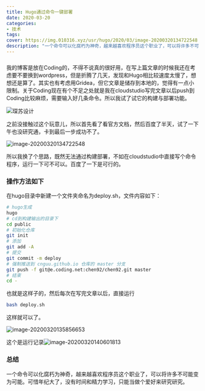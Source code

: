 ```yaml
---
title: Hugo通过命令一键部署
date: 2020-03-20
categories:
- 技术
tags:
cover: https://img.010316.xyz/usr/hugo/2020/03/image-20200320134722548.png
description: "一个命令可以化腐朽为神奇，越来越喜欢程序员这个职业了，可以将许多不可能变为可能."
---
```


###  

我的博客是放在Coding的，不得不说真的很好用，在写上篇文章的时候我还在考虑要不要换到wordpress，但是折腾了几天，发现和Hugo相比较速度太慢了，想想还是算了。其实也有考虑用Gridea，但它文章是储存到本地的，觉得有一点小限制。关于Coding现在有个不足之处就是我在cloudstudio写完文章以后push到Coding比较麻烦，需要输入好几条命令。所以我试了试它的构建与部署功能。

![琛苏设计](https://img.010316.xyz/usr/hugo/2020/03/image-20200320134407465.png)

之前没接触过这个玩意儿，所以首先看了看官方文档，然后百度了半天，试了一下午也没研究通，卡到最后一步成功不了。

![image-20200320134722548](https://img.010316.xyz/usr/hugo/2020/03/image-20200320134722548.png)

所以我换了个思路，既然无法通过构建部署，不如在cloudstudio中直接写个命令程序，运行一下可不可以。百度了一下是可行的。

### 操作方法如下

在hugo目录中新建一个文件夹命名为deploy.sh，文件内容如下：

```sh
# hugo生成
hugo
# cd到构建输出的目录下
cd public
# 初始化仓库
git init
# 添加
git add -A
# 提交
git commit -m deploy
# 强制推送到 cnguu.github.io 仓库的 master 分支
git push -f git@e.coding.net:chen92/chen92.git master
# 结束
cd -
```

也就是这样子的，然后每次在写完文章以后，直接运行 

```sh
bash deploy.sh
```

这样就可以了。

![image-20200320135856653](https://img.010316.xyz/usr/hugo/2020/03/image-20200320135856653.png)

这个是运行记录![image-20200320140601813](https://img.010316.xyz/usr/hugo/2020/03/image-20200320140601813.png)

### 总结

一个命令可以化腐朽为神奇，越来越喜欢程序员这个职业了，可以将许多不可能变为可能。可惜年纪大了，没有时间和精力学习，只能当做个爱好来研究研究。